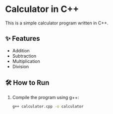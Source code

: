 # Calculator in C++

This is a simple calculator program written in C++.

## ✨ Features
- Addition
- Subtraction
- Multiplication
- Division

## 🛠️ How to Run

1. Compile the program using g++:
   ```bash
   g++ calculator.cpp -o calculator
